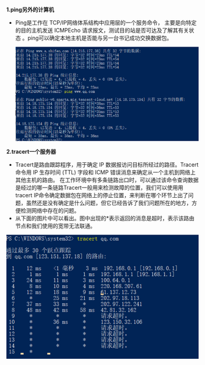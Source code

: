 **1.ping另外的计算机**

- Ping是工作在 TCP/IP网络体系结构中应用层的一个服务命令， 主要是向特定的目的主机发送 ICMPEcho 请求报文，测试目的站是否可达及了解其有关状态 。ping可以确定本地主机是否能与另一台书记成功交换数据包。

  ![ping截图](screenshot/ping截图.png)

**2.tracert一个服务器**

-  Tracert是路由跟踪程序，用于确定 IP 数据报访问目标所经过的路径。Tracert 命令用 IP 生存时间 (TTL) 字段和 ICMP 错误消息来确定从一个主机到网络上其他主机的路由。 在工作环境中有多条链路出口时，可以通过该命令查询数据是经过的哪一条链路Tracert一般用来检测故障的位置，我们可以使用用tracert IP命令确定数据包在网络上的停止位置，来判断在哪个环节上出了问题，虽然还是没有确定是什么问题，但它已经告诉了我们问题所在的地方，方便检测网络中存在的问题。
  - 从下面的图片中可以看出。图中出现的*表示返回的消息是超时，表示该路由节点和我们使用的宽带无法联通。

![tracert](screenshot/tracert.png)